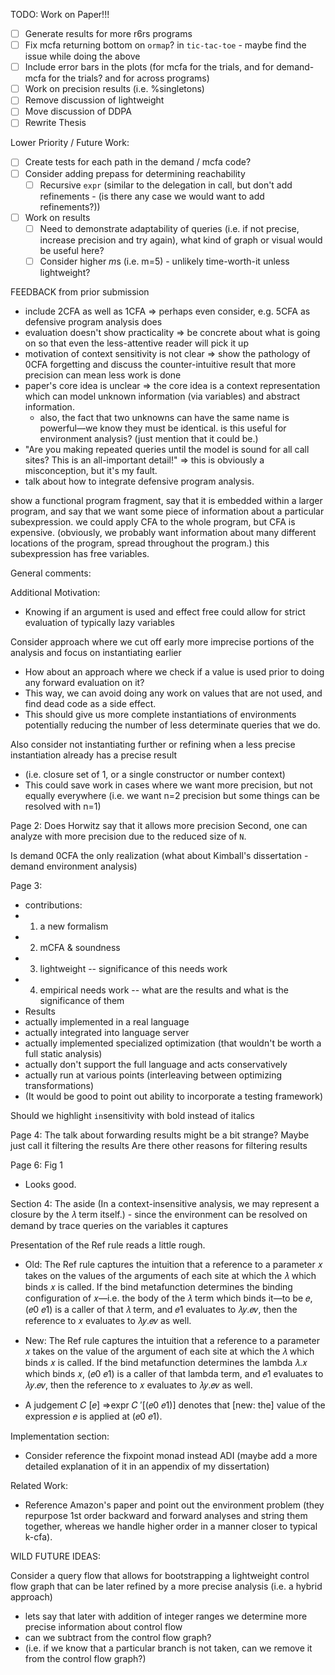 TODO: 
Work on Paper!!!
- [ ] Generate results for more r6rs programs
- [ ] Fix mcfa returning bottom on `ormap`? in `tic-tac-toe` - maybe find the issue while doing the above
- [ ] Include error bars in the plots (for mcfa for the trials, and for demand-mcfa for the trials? and for across programs)
- [ ] Work on precision results (i.e. %singletons)
- [ ] Remove discussion of lightweight
- [ ] Move discussion of DDPA
- [ ] Rewrite Thesis

Lower Priority / Future Work:
- [ ] Create tests for each path in the demand / mcfa code?
- [ ] Consider adding prepass for determining reachability
  - [ ] Recursive `expr` (similar to the delegation in call, but don't add refinements - (is there any case we would want to add refinements?))
- [ ] Work on results 
  - [ ] Need to demonstrate adaptability of queries (i.e. if not precise, increase precision and try again), what kind of graph or visual would be useful here?
  - [ ] Consider higher $m$s (i.e. m=5) - unlikely time-worth-it unless lightweight?

FEEDBACK from prior submission
- include 2CFA as well as 1CFA => perhaps even consider, e.g. 5CFA as defensive program analysis does
- evaluation doesn't show practicality => be concrete about what is going on so that even the less-attentive reader will pick it up
- motivation of context sensitivity is not clear => show the pathology of 0CFA forgetting and discuss the counter-intuitive result that more precision can mean less work is done
- paper's core idea is unclear => the core idea is a context representation which can model unknown information (via variables) and abstract information.
  - also, the fact that two unknowns can have the same name is powerful—we know they must be identical.
    is this useful for environment analysis? (just mention that it could be.)
- "Are you making repeated queries until the model is sound for all call sites? This is an all-important detail!"
  => this is obviously a misconception, but it's my fault.
- talk about how to integrate defensive program analysis.

show a functional program fragment, say that it is embedded within a larger program, and say that we want some piece of information about a particular subexpression.
we could apply CFA to the whole program, but CFA is expensive.
(obviously, we probably want information about many different locations of the program, spread throughout the program.)
this subexpression has free variables.


General comments:

Additional Motivation:
- Knowing if an argument is used and effect free could allow for strict evaluation of typically lazy variables

Consider approach where we cut off early more imprecise portions of the analysis and focus on instantiating earlier
- How about an approach where we check if a value is used prior to doing any forward evaluation on it? 
- This way, we can avoid doing any work on values that are not used, and find dead code as a side effect.
- This should give us more complete instantiations of environments potentially reducing the number of less determinate queries that we do.

Also consider not instantiating further or refining when a less precise instantiation already has a precise result 
- (i.e. closure set of 1, or a single constructor or number context) 
- This could save work in cases where we want more precision, but not equally everywhere (i.e. we want n=2 precision but some things can be resolved with n=1)


Page 2:
Does Horwitz say that it allows more precision
Second, one can analyze with more precision due to the reduced size of `N`.

Is demand 0CFA the only realization (what about Kimball's dissertation - demand environment analysis)

Page 3:
- contributions:
- 1) a new formalism
- 2) mCFA & soundness
- 3) lightweight -- significance of this needs work
- 4) empirical needs work -- what are the results and what is the significance of them
 - Results 
  - actually implemented in a real language
  - actually integrated into language server
  - actually implemented specialized optimization (that wouldn't be worth a full static analysis)
  - actually don't support the full language and acts conservatively
  - actually run at various points (interleaving between optimizing transformations)
  - (It would be good to point out ability to incorporate a testing framework)

Should we highlight `in`sensitivity with bold instead of italics

Page 4:
The talk about forwarding results might be a bit strange? Maybe just call it filtering the results
Are there other reasons for filtering results

Page 6: Fig 1
- Looks good.

Section 4:
The aside (In a context-insensitive analysis, we may represent a closure by the 𝜆 term itself.) - since the environment can be resolved on demand by trace queries on the variables it captures

Presentation of the Ref rule reads a little rough.

- Old: The Ref rule captures the intuition that a reference to a parameter 𝑥 takes on the values of the arguments of each site at which the 𝜆 which binds 𝑥 is called. If the bind metafunction determines the binding configuration of 𝑥—i.e. the body of the 𝜆 term which binds it—to be 𝑒, (𝑒0 𝑒1) is a caller of that 𝜆 term, and 𝑒1 evaluates to 𝜆𝑦.𝑒𝑣, then the reference to 𝑥 evaluates to 𝜆𝑦.𝑒𝑣 as well.
- New: The Ref rule captures the intuition that a reference to a parameter 𝑥 takes on the value of the argument of each site at which the 𝜆 which binds 𝑥 is called. If the bind metafunction determines the lambda 𝜆.𝑥 which binds 𝑥, (𝑒0 𝑒1) is a caller of that lambda term, and 𝑒1 evaluates to 𝜆𝑦.𝑒𝑣, then the reference to 𝑥 evaluates to 𝜆𝑦.𝑒𝑣 as well.

- A judgement 𝐶 [𝑒] ⇒expr 𝐶 ′[(𝑒0 𝑒1)] denotes that [new: the] value of the expression 𝑒 is applied at (𝑒0 𝑒1).



Implementation section:
- Consider reference the fixpoint monad instead ADI (maybe add a more detailed explanation of it in an appendix of my dissertation)

Related Work:
- Reference Amazon's paper and point out the environment problem (they repurpose 1st order backward and forward analyses and string them together, whereas we handle higher order in a manner closer to typical k-cfa).


WILD FUTURE IDEAS:

Consider a query flow that allows for bootstrapping a lightweight control flow graph that can be later refined by a more precise analysis (i.e. a hybrid approach) 
- lets say that later with addition of integer ranges we determine more precise information about control flow
- can we subtract from the control flow graph? 
- (i.e. if we know that a particular branch is not taken, can we remove it from the control flow graph?)